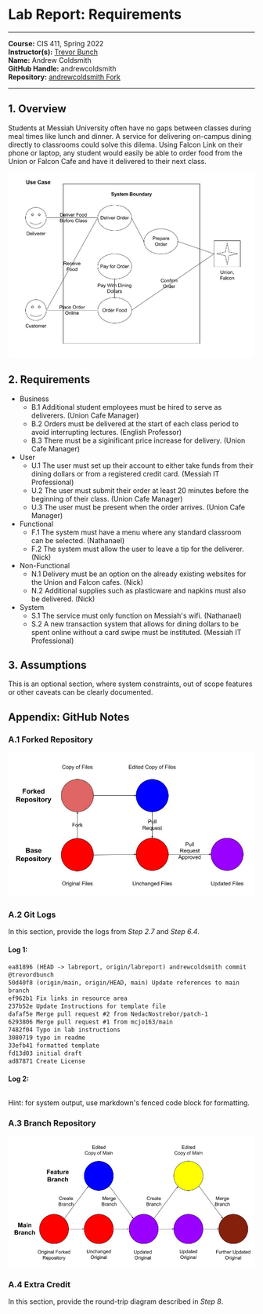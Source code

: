 # Lab Report: Requirements
___
**Course:** CIS 411, Spring 2022  
**Instructor(s):** [Trevor Bunch](https://github.com/trevordbunch)  
**Name:** Andrew Coldsmith  
**GitHub Handle:** andrewcoldsmith  
**Repository:** [andrewcoldsmith Fork](https://github.com/andrewcoldsmith/cis411_lab0_req.git)  
___

## 1. Overview
Students at Messiah University often have no gaps between classes during meal times like lunch and dinner. A service for delivering on-campus dining directly to classrooms could solve this dilema. Using Falcon Link on their phone or laptop, any student would easily be able to order food from the Union or Falcon Cafe and have it delivered to their next class.

![Forked Repository Diagram](/assets/foodServiceUseCaseDiagram.jpg)

## 2. Requirements
- Business
    - B.1 Additional student employees must be hired to serve as deliverers. (Union Cafe Manager)
    - B.2 Orders must be delivered at the start of each class period to avoid interrupting lectures. (English Professor)
    - B.3 There must be a siginificant price increase for delivery. (Union Cafe Manager)
- User
    - U.1 The user must set up their account to either take funds from their dining dollars or from a registered credit card. (Messiah IT Professional)
    - U.2 The user must submit their order at least 20 minutes before the beginning of their class. (Union Cafe Manager)
    - U.3 The user must be present when the order arrives. (Union Cafe Manager)
- Functional
    - F.1 The system must have a menu where any standard classroom can be selected. (Nathanael)
    - F.2 The system must allow the user to leave a tip for the deliverer. (Nick)
- Non-Functional
    - N.1 Delivery must be an option on the already existing websites for the Union and Falcon cafes. (Nick)
    - N.2 Additional supplies such as plasticware and napkins must also be delivered. (Nick)
- System
    - S.1 The service must only function on Messiah's wifi. (Nathanael)
    - S.2 A new transaction system that allows for dining dollars to be spent online without a card swipe must be instituted. (Messiah IT Professional)

## 3. Assumptions
This is an optional section, where system constraints, out of scope features or other caveats can be clearly documented.  

## Appendix: GitHub Notes

### A.1 Forked Repository
![Forked Repository Diagram](/assets/repositoryForkDiagram.jpg)  

### A.2 Git Logs
In this section, provide the logs from *Step 2.7* and *Step 6.4*.

#### Log 1:
```
ea81896 (HEAD -> labreport, origin/labreport) andrewcoldsmith commit @trevordbunch
50d40f8 (origin/main, origin/HEAD, main) Update references to main branch
ef962b1 Fix links in resource area
237b52e Update Instructions for template file
dafaf5e Merge pull request #2 from NedacNostrebor/patch-1
6293806 Merge pull request #1 from mcjo163/main
7482f04 Typo in lab instructions
3080719 typo in readme
33efb41 formatted template
fd13d03 initial draft
ad87871 Create License
```

#### Log 2:
```

```

Hint: for system output, use markdown's fenced code block for formatting.

### A.3 Branch Repository
![Branch Repository Diagram](/assets/repositoryBranchDiagram.jpg)

### A.4 Extra Credit
In this section, provide the round-trip diagram described in *Step 8*.